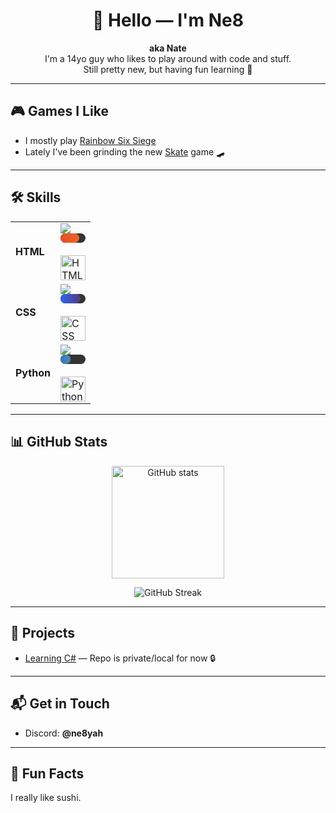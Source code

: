 <h1 align="center">👋 Hello — I'm Ne8</h1>

<p align="center">
  <b>aka Nate</b><br>
  I'm a 14yo guy who likes to play around with code and stuff.<br>
  Still pretty new, but having fun learning 🚀
</p>

---

<h2>🎮 Games I Like</h2>

- I mostly play <a href="https://www.ubisoft.com/en-us/game/rainbow-six/siege">Rainbow Six Siege</a>  
- Lately I've been grinding the new <a href="https://store.steampowered.com/app/3354750/skate/">Skate</a> game 🛹

---

<h2>🛠 Skills</h2>

<table>
  <tr>
    <td><b>HTML</b></td>
    <td>
      <img src="https://img.shields.io/badge/Level-75%25-e34c26?style=for-the-badge&logo=html5&logoColor=white" />
      <div style="background:#333; border-radius:8px; width:100%; height:15px;">
        <div style="background:linear-gradient(90deg,#e34c26,#f06529); height:100%; width:75%; border-radius:8px;"></div>
      </div>
      <br>
      <img src="https://media.giphy.com/media/QssGEmpkyEOhBCb7e1/giphy.gif" width="40px" alt="HTML gif"/>
    </td>
  </tr>
  <tr>
    <td><b>CSS</b></td>
    <td>
      <img src="https://img.shields.io/badge/Level-80%25-2965f1?style=for-the-badge&logo=css3&logoColor=white" />
      <div style="background:#333; border-radius:8px; width:100%; height:15px;">
        <div style="background:linear-gradient(90deg,#2965f1,#563d7c); height:100%; width:80%; border-radius:8px;"></div>
      </div>
      <br>
      <img src="https://media.giphy.com/media/fsEaZldNC8A1PJ3mwp/giphy.gif" width="40px" alt="CSS gif"/>
    </td>
  </tr>
  <tr>
    <td><b>Python</b></td>
    <td>
      <img src="https://img.shields.io/badge/Level-40%25-3776ab?style=for-the-badge&logo=python&logoColor=white" />
      <div style="background:#333; border-radius:8px; width:100%; height:15px;">
        <div style="background:linear-gradient(90deg,#3776ab,#4b8bbe); height:100%; width:40%; border-radius:8px;"></div>
      </div>
      <br>
      <img src="https://media.giphy.com/media/KAq5w47R9rmTuvWOWa/giphy.gif" width="40px" alt="Python gif"/>
    </td>
  </tr>
  <tr>
</table>

---

<h2>📊 GitHub Stats</h2>

<p align="center">
  <img src="https://github-readme-stats.vercel.app/api?username=Ne8yah&show_icons=true&theme=tokyonight" alt="GitHub stats" height="180"/>
</p>

<p align="center">
  <img src="https://streak-stats.demolab.com?user=Ne8yah&theme=tokyonight&hide_border=true" alt="GitHub Streak"/>
</p>



---

<h2>📂 Projects</h2>

- <a href="https://github.com/Ne8yah/">Learning C#</a> — Repo is private/local for now 🔒

---

<h2>📬 Get in Touch</h2>

- Discord: **@ne8yah**

---

<h2>🍣 Fun Facts</h2>

<p>
  I really like sushi.
</p>


